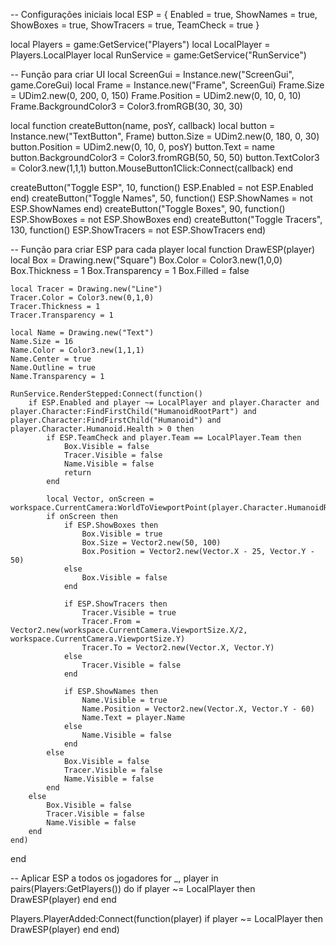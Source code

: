 -- Configurações iniciais
local ESP = {
    Enabled = true,
    ShowNames = true,
    ShowBoxes = true,
    ShowTracers = true,
    TeamCheck = true
}

local Players = game:GetService("Players")
local LocalPlayer = Players.LocalPlayer
local RunService = game:GetService("RunService")

-- Função para criar UI
local ScreenGui = Instance.new("ScreenGui", game.CoreGui)
local Frame = Instance.new("Frame", ScreenGui)
Frame.Size = UDim2.new(0, 200, 0, 150)
Frame.Position = UDim2.new(0, 10, 0, 10)
Frame.BackgroundColor3 = Color3.fromRGB(30, 30, 30)

local function createButton(name, posY, callback)
    local button = Instance.new("TextButton", Frame)
    button.Size = UDim2.new(0, 180, 0, 30)
    button.Position = UDim2.new(0, 10, 0, posY)
    button.Text = name
    button.BackgroundColor3 = Color3.fromRGB(50, 50, 50)
    button.TextColor3 = Color3.new(1,1,1)
    button.MouseButton1Click:Connect(callback)
end

createButton("Toggle ESP", 10, function() ESP.Enabled = not ESP.Enabled end)
createButton("Toggle Names", 50, function() ESP.ShowNames = not ESP.ShowNames end)
createButton("Toggle Boxes", 90, function() ESP.ShowBoxes = not ESP.ShowBoxes end)
createButton("Toggle Tracers", 130, function() ESP.ShowTracers = not ESP.ShowTracers end)

-- Função para criar ESP para cada player
local function DrawESP(player)
    local Box = Drawing.new("Square")
    Box.Color = Color3.new(1,0,0)
    Box.Thickness = 1
    Box.Transparency = 1
    Box.Filled = false

    local Tracer = Drawing.new("Line")
    Tracer.Color = Color3.new(0,1,0)
    Tracer.Thickness = 1
    Tracer.Transparency = 1

    local Name = Drawing.new("Text")
    Name.Size = 16
    Name.Color = Color3.new(1,1,1)
    Name.Center = true
    Name.Outline = true
    Name.Transparency = 1

    RunService.RenderStepped:Connect(function()
        if ESP.Enabled and player ~= LocalPlayer and player.Character and player.Character:FindFirstChild("HumanoidRootPart") and player.Character:FindFirstChild("Humanoid") and player.Character.Humanoid.Health > 0 then
            if ESP.TeamCheck and player.Team == LocalPlayer.Team then
                Box.Visible = false
                Tracer.Visible = false
                Name.Visible = false
                return
            end

            local Vector, onScreen = workspace.CurrentCamera:WorldToViewportPoint(player.Character.HumanoidRootPart.Position)
            if onScreen then
                if ESP.ShowBoxes then
                    Box.Visible = true
                    Box.Size = Vector2.new(50, 100)
                    Box.Position = Vector2.new(Vector.X - 25, Vector.Y - 50)
                else
                    Box.Visible = false
                end

                if ESP.ShowTracers then
                    Tracer.Visible = true
                    Tracer.From = Vector2.new(workspace.CurrentCamera.ViewportSize.X/2, workspace.CurrentCamera.ViewportSize.Y)
                    Tracer.To = Vector2.new(Vector.X, Vector.Y)
                else
                    Tracer.Visible = false
                end

                if ESP.ShowNames then
                    Name.Visible = true
                    Name.Position = Vector2.new(Vector.X, Vector.Y - 60)
                    Name.Text = player.Name
                else
                    Name.Visible = false
                end
            else
                Box.Visible = false
                Tracer.Visible = false
                Name.Visible = false
            end
        else
            Box.Visible = false
            Tracer.Visible = false
            Name.Visible = false
        end
    end)
end

-- Aplicar ESP a todos os jogadores
for _, player in pairs(Players:GetPlayers()) do
    if player ~= LocalPlayer then
        DrawESP(player)
    end
end

Players.PlayerAdded:Connect(function(player)
    if player ~= LocalPlayer then
        DrawESP(player)
    end
end)
